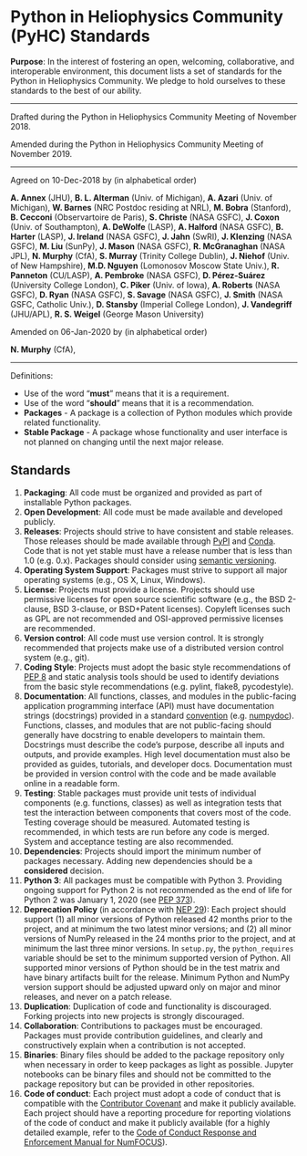 # Python in Heliophysics Community (PyHC) Standards

**Purpose**: In the interest of fostering an open, welcoming, collaborative, and interoperable environment, this document lists a set of standards for the Python in Heliophysics Community. We pledge to hold ourselves to these standards to the best of our ability.

---

Drafted during the Python in Heliophysics Community Meeting of November 2018.

Amended during the Python in Heliophysics Community Meeting of November 2019.

---

Agreed on 10-Dec-2018 by (in alphabetical order)

**A. Annex** (JHU), **B. L. Alterman** (Univ. of Michigan), **A. Azari** (Univ. of Michigan), **W. Barnes** (NRC Postdoc residing at NRL), **M. Bobra** (Stanford), **B. Cecconi** (Observartoire de Paris), **S. Christe** (NASA GSFC), **J. Coxon** (Univ. of Southampton), **A. DeWolfe** (LASP), **A. Halford** (NASA GSFC), **B. Harter** (LASP), **J. Ireland** (NASA GSFC), **J. Jahn** (SwRI), **J. Klenzing** (NASA GSFC), **M. Liu** (SunPy), **J. Mason** (NASA GSFC), **R. McGranaghan** (NASA JPL), **N. Murphy** (CfA), **S. Murray** (Trinity College Dublin), **J. Niehof** (Univ. of New Hampshire), **M.D. Nguyen** (Lomonosov Moscow State Univ.), **R. Panneton** (CU/LASP), **A. Pembroke** (NASA GSFC), **D. Pérez-Suárez** (University College London), **C. Piker** (Univ. of Iowa), **A. Roberts** (NASA GSFC), **D. Ryan** (NASA GSFC), **S. Savage** (NASA GSFC), **J. Smith** (NASA GSFC, Catholic Univ.), **D. Stansby** (Imperial College London), **J. Vandegriff** (JHU/APL), **R. S. Weigel** (George Mason University)

Amended on 06-Jan-2020 by (in alphabetical order)

**N. Murphy** (CfA), 

---

Definitions:
* Use of the word “**must**” means that it is a requirement.
* Use of the word “**should**” means that it is a recommendation.
* **Packages** - A package is a collection of Python modules which provide related functionality.
* **Stable Package** - A package whose functionality and user interface is not planned on changing until the next major release.

## Standards

1. **Packaging**: All code must be organized and provided as part of installable Python packages.
2. **Open Development**: All code must be made available and developed publicly.
3. **Releases**: Projects should strive to have consistent and stable releases. Those releases should be made available through [PyPI](https://pypi.org/) and [Conda](https://conda.io/docs/). Code that is not yet stable must have a release number that is less than 1.0 (e.g. 0.x). Packages should consider using [semantic versioning](https://www.semver.org). 
4. **Operating System Support**: Packages must strive to support all major operating systems (e.g., OS X, Linux, Windows).
5. **License**: Projects must provide a license. Projects should use permissive licenses for open source scientific software (e.g., the BSD 2-clause, BSD 3-clause, or BSD+Patent licenses). Copyleft licenses such as GPL are not recommended and OSI-approved permissive licenses are recommended.
6. **Version control**: All code must use version control. It is strongly recommended that projects make use of a distributed version control system (e.g., git).
7. **Coding Style**: Projects must adopt the basic style recommendations of [PEP 8](https://www.python.org/dev/peps/pep-0008/) and static analysis tools should be used to identify deviations from the basic style recommendations (e.g. pylint, flake8, pycodestyle).
8. **Documentation**: All functions, classes, and modules in the public-facing application programming interface (API) must have documentation strings (docstrings) provided in a standard [convention](https://www.python.org/dev/peps/pep-0257/) (e.g. [numpydoc](https://numpydoc.readthedocs.io/en/latest/format.html)).  Functions, classes, and modules that are not public-facing should generally have docstring to enable developers to maintain them.  Docstrings must describe the code’s purpose, describe all inputs and outputs, and provide examples. High level documentation must also be provided as guides, tutorials, and developer docs. Documentation must be provided in version control with the code and be made available online in a readable form. 
9. **Testing**: Stable packages must provide unit tests of individual components (e.g. functions, classes) as well as integration tests that test the interaction between components that covers most of the code. Testing coverage should be measured. Automated testing is recommended, in which tests are run before any code is merged. System and acceptance testing are also recommended.
10. **Dependencies**: Projects should import the minimum number of packages necessary. 	Adding new dependencies should be a __considered__ decision.
11. **Python 3**: All packages must be compatible with Python 3. Providing ongoing support for Python 2 is not recommended as the end of life for Python 2 was January 1, 2020 (see [PEP 373](https://www.python.org/dev/peps/pep-0373/)).
12. **Deprecation Policy** (in accordance with [NEP 29](https://numpy.org/neps/nep-0029-deprecation_policy.html)): Each project should support (1) all minor versions of Python released 42 months prior to the project, and at minimum the two latest minor versions; and (2) all minor versions of NumPy released in the 24 months prior to the project, and at minimum the last three minor versions.  In ``setup.py``, the ``python_requires`` variable should be set to the minimum supported version of Python.  All supported minor versions of Python should be in the test matrix and have binary artifacts built for the release.  Minimum Python and NumPy version support should be adjusted upward only on major and minor releases, and never on a patch release.
13. **Duplication**: Duplication of code and functionality is discouraged. Forking projects into new projects is strongly discouraged.
14. **Collaboration**: Contributions to packages must be encouraged. Packages must provide contribution guidelines, and clearly and constructively explain when a contribution is not accepted.
15. **Binaries**: Binary files should be added to the package repository only when necessary in order to keep packages as light as possible. Jupyter notebooks can be binary files and should not be committed to the package repository but can be provided in other repositories.
16. **Code of conduct**:  Each project must adopt a code of conduct that is compatible with the [Contributor Covenant](https://www.contributor-covenant.org) and make it publicly available.  Each project should have a reporting procedure for reporting violations of the code of conduct and make it publicly available (for a highly detailed example, refer to the [Code of Conduct Response and Enforcement Manual for NumFOCUS](https://numfocus.org/code-of-conduct/response-and-enforcement-events-meetups)).
